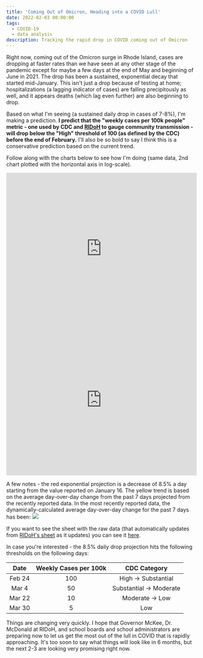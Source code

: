 ```yaml
---
title: 'Coming Out of Omicron, Heading into a COVID Lull'
date: 2022-02-03 00:00:00
tags:
  - COVID-19
  - data analysis
description: Tracking the rapid drop in COVID coming out of Omicron
---
```

Right now, coming out of the Omicron surge in Rhode Island, cases are dropping at faster rates than we have seen at any other stage of the pandemic except for maybe a few days at the end of May and beginning of June in 2021.  The drop has been a sustained, exponential decay that started mid-January.  This isn't just a drop because of testing at home; hospitalizations (a lagging indicator of cases) are falling precipitously as well, and it appears deaths (which lag even further) are also beginning to drop.

Based on what I'm seeing (a sustained daily drop in cases of 7-8%), I'm making a prediction.  **I predict that the "weekly cases per 100k people" metric - one used by CDC and [RIDoH](https://ri-department-of-health-covid-19-data-rihealth.hub.arcgis.com/) to gauge community transmission - will drop below the "High" threshold of 100 (as defined by the CDC) before the end of February.**  I'll also be so bold to say I think this is a conservative prediction based on the current trend.

Follow along with the charts below to see how I'm doing (same data, 2nd chart plotted with the horizontal axis in log-scale).

<iframe src="https://docs.google.com/spreadsheets/d/e/2PACX-1vTiwC4CGtB7_QUwZiyujY0rvpqtklPBC5eS9lsapTjDqkDdJSP5A3t-TgIbOFKwKcpTYhdMvJLJj8pL/pubchart?oid=35823396&amp;format=interactive" width="100%" height="400" style="border:none;"></iframe>

<iframe src="https://docs.google.com/spreadsheets/d/e/2PACX-1vTiwC4CGtB7_QUwZiyujY0rvpqtklPBC5eS9lsapTjDqkDdJSP5A3t-TgIbOFKwKcpTYhdMvJLJj8pL/pubchart?oid=24818069&amp;format=interactive" width="100%" height="400" style="border:none;"></iframe>

A few notes - the red exponential projection is a decrease of 8.5% a day starting from the value reported on January 16.  The yellow trend is based on the average day-over-day change from the past 7 days projected from the recently reported data.  In the most recently reported data, the dynamically-calculated average day-over-day change for the past 7 days has been:
[![](https://shields.io/endpoint?url=https%3A%2F%2Fcellshield.info%2Fgs%3FspreadSheetId%3D1WiKAfI0RHNm3amsWWkCp7VsAHufBypGsOSubR28oXjY%26cellRange%3DCalcs!B1)](https://docs.google.com/spreadsheets/d/1WiKAfI0RHNm3amsWWkCp7VsAHufBypGsOSubR28oXjY/edit#gid=0&range=Calcs!B1)

If you want to see the sheet with the raw data (that automatically updates from [RIDoH's sheet](https://docs.google.com/spreadsheets/d/1c2QrNMz8pIbYEKzMJL7Uh2dtThOJa2j1sSMwiDo5Gz4/edit#gid=264100583) as it updates) you can see it [here](https://docs.google.com/spreadsheets/d/1WiKAfI0RHNm3amsWWkCp7VsAHufBypGsOSubR28oXjY/edit?usp=sharing).

In case you're interested - the 8.5% daily drop projection hits the following thresholds on the following days:

| Date   | Weekly Cases per 100k | CDC Category |
| :----: | :-------------------: | :----------: |
| Feb 24 |          100          | High → Substantial |
| Mar 4  |           50          | Substantial → Moderate |
| Mar 22 |           10          | Moderate → Low |
| Mar 30 |            5          |     Low      |

Things are changing very quickly. I hope that Governor McKee, Dr. McDonald at RIDoH, and school boards and school administrators are preparing now to let us get the most out of the lull in COVID that is rapidly approaching.  It's too soon to say what things will look like in 6 months, but the next 2-3 are looking very promising right now.